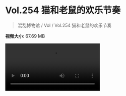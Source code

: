 # Vol.254 猫和老鼠的欢乐节奏

> 混乱博物馆 / Vol / Vol.254 猫和老鼠的欢乐节奏

**视频大小**: 67.69 MB

<div class="video"><video src="https://file.hsyhx.top/video/254.mp4" controls preload>🤔 您的浏览器不支持 video 标签</video></div>